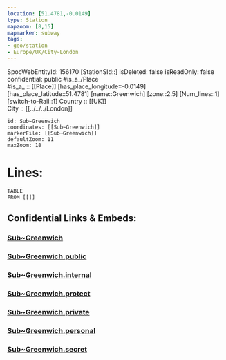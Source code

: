 ```yaml
---
location: [51.4781,-0.0149] 
type: Station 
mapzoom: [8,15] 
mapmarker: subway 
tags:
- geo/station
- Europe/UK/City~London
---
```

SpocWebEntityId: 156170
[StationSId::] 
isDeleted: false
isReadOnly: false
confidential: public
#is_a_/Place  
#is_a_ :: [[Place]] 
[has_place_longitude::-0.0149] 
[has_place_latitude::51.4781] 
[name::Greenwich] 
[zone::2.5] 
[Num_lines::1] 
[switch-to-Rail::1] 
Country :: [[UK]]  
City :: [[../../../London]]  


```leaflet
id: Sub~Greenwich
coordinates: [[Sub~Greenwich]] 
markerFile: [[Sub~Greenwich]] 
defaultZoom: 11 
maxZoom: 18
```


# Lines: 
```dataview
TABLE 
FROM [[]] 
```


## Confidential Links & Embeds: 

### [Sub~Greenwich](/_Standards/Earth/Continent/Europe/Europe~North/UK/England/Regions~England/London,Greater/cities~GreaterLondon/Underground/Station/Sub~Greenwich.md) 

### [Sub~Greenwich.public](/_public/Earth/Continent/Europe/Europe~North/UK/England/Regions~England/London,Greater/cities~GreaterLondon/Underground/Station/Sub~Greenwich.public.md) 

### [Sub~Greenwich.internal](/_internal/Earth/Continent/Europe/Europe~North/UK/England/Regions~England/London,Greater/cities~GreaterLondon/Underground/Station/Sub~Greenwich.internal.md) 

### [Sub~Greenwich.protect](/_protect/Earth/Continent/Europe/Europe~North/UK/England/Regions~England/London,Greater/cities~GreaterLondon/Underground/Station/Sub~Greenwich.protect.md) 

### [Sub~Greenwich.private](/_private/Earth/Continent/Europe/Europe~North/UK/England/Regions~England/London,Greater/cities~GreaterLondon/Underground/Station/Sub~Greenwich.private.md) 

### [Sub~Greenwich.personal](/_personal/Earth/Continent/Europe/Europe~North/UK/England/Regions~England/London,Greater/cities~GreaterLondon/Underground/Station/Sub~Greenwich.personal.md) 

### [Sub~Greenwich.secret](/_secret/Earth/Continent/Europe/Europe~North/UK/England/Regions~England/London,Greater/cities~GreaterLondon/Underground/Station/Sub~Greenwich.secret.md)

